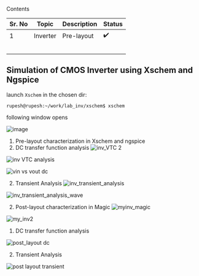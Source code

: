 Contents

Sr. No | Topic | Description | Status |
---|---|---|---|
1 | Inverter| Pre-layout| :heavy_check_mark:|
  |   |   |   |  |
  |   |   |   |  |
  |   |   |   |  |
  |   |   |   |  |
  |   |   |   |  |

## Simulation of CMOS Inverter using Xschem and Ngspice

launch `Xschem` in the chosen dir:
```
rupesh@rupesh:~/work/lab_inv/xschem$ xschem
```
following window opens

![image](https://user-images.githubusercontent.com/94752269/218549570-dd1b429b-3f39-423c-83a2-35c4408aa1e3.png)

1. Pre-layout characterization in Xschem and ngspice
  1. DC transfer function analysis
  ![inv_VTC 2](https://user-images.githubusercontent.com/94752269/218339465-58f6708d-e84e-4170-8f98-3cb4fc373bf3.png)
  
  ![inv VTC analysis](https://user-images.githubusercontent.com/94752269/218339467-4764799b-4ba5-4be3-8d0f-0e3872e1efa6.png)
  
  ![vin vs vout dc](https://user-images.githubusercontent.com/94752269/218339476-f5e02283-485b-4556-8917-b878bbda7b30.png)
  
  2. Transient Analysis
   ![inv_transient_analysis ](https://user-images.githubusercontent.com/94752269/218339460-65ea48d1-3a83-438f-a2a8-8d44b352cc4b.png)
   
   ![inv_transient_analysis_wave](https://user-images.githubusercontent.com/94752269/218339462-cf4d5cae-20a6-4453-b304-4bc9d3fcf9b0.png)
   
2. Post-layout characterization in Magic
![myinv_magic](https://user-images.githubusercontent.com/94752269/218339474-2f9cea90-48af-4fd3-ad22-77a8d5d7dff6.png)

![my_inv2](https://user-images.githubusercontent.com/94752269/218339471-0ecc5ee0-b322-4ad5-87d6-2690e1a558d6.png)

  1. DC transfer function analysis
  
![post_layout dc](https://user-images.githubusercontent.com/94752269/218552649-b6b889de-7450-4bcd-bb45-4261f720a4ba.png)

 
  2. Transient Analysis

![post layout transient](https://user-images.githubusercontent.com/94752269/218552771-f0a1fadf-2226-434c-9ea3-aa4b850f2599.png)

